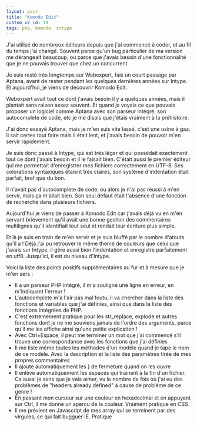 ```yaml
---
layout: post
title: "Komodo Edit"
custom_v2_id: 19
tags: php, komodo, intype
---
```


J'ai utilisé de nombreux éditeurs depuis que j'ai commencé à coder, et au fil
du temps j'ai changé. Souvent parce qu'un bug particulier de ma version me
dérangeait beaucoup, ou parce que j'avais besoin d'une fonctionnalité que je
ne pouvais trouver que chez un concurrent.

Je suis resté très longtemps sur Webexpert, fais un court passage par Aptana,
avant de rester pendant les quelques dernières années sur Intype. Et
aujourd'hui, je viens de découvrir Komodo Edit.

Webexpert avait tout ce dont j'avais besoin il y a quelques années, mais il
plantait sans raison assez souvent. Et quand je voyais ce que pouvais proposer
un logiciel comme Aptana avec son parseur intégré, son autocomplete de code,
etc je me disais que j'étais vraiment à la préhistoire.

J'ai donc essayé Aptana, mais je m'en suis vite lassé, c'est une usine à gaz.
Il sait certes tout faire mais il était lent, et j'avais besoin de pouvoir
m'en servir rapidement.

Je suis donc passé à Intype, qui est très léger et qui possédait exactement
tout ce dont j'avais besoin et il le faisait bien. C'était aussi le premier
éditeur qui me permettait d'enregistrer mes fichiers correctement en UTF-8.
Ses colorations syntaxiques étaient très claires, son système d'indentation
était parfait, bref que du bon.

Il n'avait pas d'autocomplete de code, ou alors je n'ai pas réussi à m'en
servir, mais ça m'allait bien. Son seul défaut était l'absence d'une fonction
de recherche dans plusieurs fichiers.

Aujourd'hui je viens de passer à Komodo Edit car j'avais déjà vu en m'en
servant brievement qu'il avait une bonne gestion des commentaires multilignes
qu'il identifiait tout seul et rendait leur écriture plus simple.

Et là je suis en train de m'en servir et je suis bluffé par le nombre d'atouts
qu'il a ! Déjà j'ai pu retrouver le même theme de couleurs que celui que
j'avais sur Intype, il gère aussi bien l'indentation et enregistre
parfaitement en utf8. Jusqu'ici, il est du niveau d'Intype.

Voici la liste des points positifs supplémentaires au fur et à mesure que je
m'en sers :

  * Il a un parseur PHP intégré, il m'a souligné une ligne en erreur, en m'indiquant l'erreur !
  * L'autocomplete m'a l'air pas mal foutu, il va chercher dans la liste des fonctions et variables que j'ai définies, ainsi que dans la liste des fonctions intégrées de PHP.
  * C'est extremement pratique pour les str_replace, explode et autres fonctions dont je ne me souviens jamais de l'ordre des arguments, parce qu'il me les affiche ainsi qu'une petite explication !
  * Avec Ctrl+Espace, il peut me terminer un mot que j'ai commencé s'il trouve une correspondance avec les fonctions que j'ai définies
  * Il me liste même toutes les méthodes d'un modèle quand je tape le nom de ce modèle. Avec la description et la liste des paramètres tirée de mes propres commentaires
  * Il ajoute automatiquement les } de fermeture quand on les ouvre
  * Il enlève automatiquement les espaces qui trainent à la fin d'un fichier. Ca aussi je sens que je vais aimer, vu le nombre de fois où j'ai eu des problèmes de "headers already defined" à cause de problème de ce genre !
  * En passant mon curseur sur une couleur en hexadecimal et en appuyant sur Ctrl, il me donne un apercu de la couleur. Vraiment pratique en CSS
  * ll me prévient en Javascript de mes array qui se terminent par des virgules, ce qui fait bugguer IE. Pratique